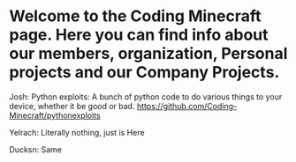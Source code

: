 # Welcome to the Coding Minecraft page. Here you can find info about our members, organization, Personal projects and our Company Projects.


Josh:
Python exploits: A bunch of python code to do various things to your device, whether it be good or bad. https://github.com/Coding-Minecraft/pythonexploits

Yelrach: Literally nothing, just is Here

Ducksn: Same
